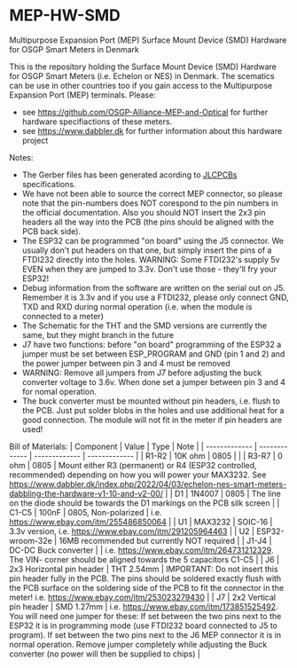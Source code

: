 # MEP-HW-SMD
Multipurpose Expansion Port (MEP) Surface Mount Device (SMD) Hardware for OSGP Smart Meters in Denmark

This is the repository holding the Surface Mount Device (SMD) Hardware for OSGP Smart Meters (i.e. Echelon or NES) in Denmark.
The scematics can be use in other countries too if you gain access to the Multipurpose Expansion Port (MEP) terminals.
Please:
- see https://github.com/OSGP-Alliance-MEP-and-Optical for further hardware specifiactions of these meters.
- see https://www.dabbler.dk for further information about this hardware project


Notes:
- The Gerber files has been generated acording to [JLCPCBs](https://jlcpcb.com/) specifications.
- We have not been able to source the correct MEP connector, so please note that the pin-numbers does NOT corespond to the pin numbers in the official documentation. Also you should NOT insert the 2x3 pin headers all the way into the PCB (the pins should be aligned with the PCB back side).
- The ESP32 can be programmed "on board" using the J5 connector. We usually don't put headers on that one, but simply insert the pins of a FTDI232 directly into the holes. WARNING: Some FTDI232's supply 5v EVEN when they are jumped to 3.3v. Don't use those - they'll fry your ESP32!
- Debug information from the software are written on the serial out on J5. Remember it is 3.3v and if you use a FTDI232, please only connect GND, TXD and RXD during normal operation (i.e. when the module is connected to a meter)
- The Schematic for the THT and the SMD versions are currently the same, but they might branch in the future
- J7 have two functions: before "on board" programming of the ESP32 a jumper must be set between ESP_PROGRAM and GND (pin 1 and 2) and the power jumper between pin 3 and 4 must be removed
- WARNING: Remove all jumpers from J7 before adjusting the buck converter voltage to 3.6v. When done set a jumper between pin 3 and 4 for nomal operation.
- The buck converter must be mounted without pin headers, i.e. flush to the PCB. Just put solder blobs in the holes and use additional heat for a good connection. The module will not fit in the meter if pin headers are used!


Bill of Materials:
| Component | Value | Type | Note |
| ------------- | ------------- | ------------- | ------------- |
| R1-R2 | 10K ohm | 0805 | |
| R3-R7 | 0 ohm | 0805 | Mount either R3 (permanent) or R4 (ESP32 controlled, recommended) depending on how you will power your MAX3232. See https://www.dabbler.dk/index.php/2022/04/03/echelon-nes-smart-meters-dabbling-the-hardware-v1-10-and-v2-00/ |
| D1 | 1N4007 | 0805 | The line on the diode should be towards the D1 markings on the PCB silk screen |
| C1-C5 | 100nF | 0805, Non-polarized | i.e. https://www.ebay.com/itm/255486850064 |
| U1 | MAX3232 | SOIC-16 | 3.3v version, i.e. https://www.ebay.com/itm/291205964463 |
| U2 | ESP32-wroom-32e | 16MB recommended but currently NOT required |
| J1-J4 | DC-DC Buck converter | | i.e. https://www.ebay.com/itm/264731212329. The VIN- corner should be aligned towards the 5 capacitors C1-C5 |
| J6 | 2x3 Horizontal pin header | THT 2.54mm | IMPORTANT: Do not insert this pin header fully in the PCB. The pins should be soldered exactly flush with the PCB surface on the soldering side of the PCB to fit the connector in the meter! i.e. https://www.ebay.com/itm/253023279430 |
| J7 | 2x2 Vertical pin header | SMD 1.27mm | i.e. https://www.ebay.com/itm/173851525492. You will need one jumper for these: If set between the two pins next to the ESP32 it is in programming mode (use FTDI232 board connected to J5 to program). If set between the two pins next to the J6 MEP connector it is in normal operation. Remove jumper completely while adjusting the Buck converter (no power will then be supplied to chips) |
